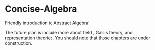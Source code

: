 # Concise-Algebra
Friendly introduction to Abstract Algebra!


The future plan is include more about field , Galois theory, and representation theories.
You should note that those chapters are under construction.
